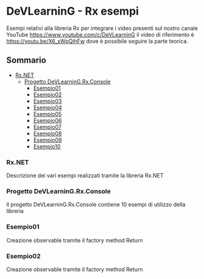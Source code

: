DeVLearninG - Rx esempi
==================

Esempi relativi alla libreria Rx per integrare i video presenti sul nostro canale YouTube https://www.youtube.com/c/DeVLearninG
il video di riferimento è https://youtu.be/X6_xWpQihFw dove è possibile seguire la parte teorica.

## Sommario
* [Rx.NET](#Rx.NET)
    * [Progetto DeVLearninG.Rx.Console](Progetto-DeVLearninG.Rx.Console)
        * [Esempio01](Esempio01)
        * [Esempio02](Esempio02)
        * [Esempio03](Esempio03)
        * [Esempio04](Esempio04)
        * [Esempio05](Esempio05)
        * [Esempio06](Esempio06)
        * [Esempio07](Esempio07)
        * [Esempio08](Esempio08)
        * [Esempio09](Esempio09)
        * [Esempio10](Esempio10)


### Rx.NET

Descrizione dei vari esempi realizzati tramite la libreria Rx.NET

### Progetto DeVLearninG.Rx.Console

Il progetto DeVLearninG.Rx.Console contiene 10 esempi di utilizzo della libreria

### Esempio01

Creazione observable tramite il factory method Return

### Esempio02

Creazione observable tramite il factory method Return